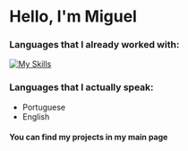 # Hello, I'm Miguel

### Languages that I already worked with:

[![My Skills](https://skillicons.dev/icons?i=html,css,js,java,py,gamemakerstudio)](https://skillicons.dev)

### Languages that I actually speak:

- Portuguese
- English

#### You can find my projects in my main page
